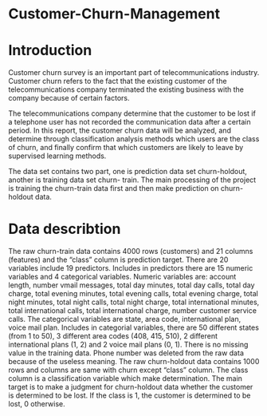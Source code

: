# Customer-Churn-Management

# Introduction
Customer churn survey is an important part of telecommunications industry. Customer churn refers to the
fact that the existing customer of the telecommunications company terminated the existing business with
the company because of certain factors.

The telecommunications company determine that the customer to be lost if a telephone user has not recorded
the communication data after a certain period. In this report, the customer churn data will be analyzed, and
determine through classification analysis methods which users are the class of churn, and finally confirm
that which customers are likely to leave by supervised learning methods.

The data set contains two part, one is prediction data set churn-holdout, another is training data set churn-
train. The main processing of the project is training the churn-train data first and then make prediction on
churn-holdout data.

# Data describtion 
The raw churn-train data contains 4000 rows (customers) and 21 columns (features) and the “class” column
is prediction target. There are 20 variables include 19 predictors. Includes in predictors there are 15 numeric
variables and 4 categorical variables. Numeric variables are: account length, number vmail messages, total
day minutes, total day calls, total day charge, total evening minutes, total evening calls, total evening charge,
total night minutes, total night calls, total night charge, total international minutes, total international calls,
total international charge, number customer service calls. The categorical variables are state, area code,
international plan, voice mail plan. Includes in categorial variables, there are 50 different states (from 1 to
50), 3 different area codes (408, 415, 510), 2 different international plans (1, 2) and 2 voice mail plans (0,
1). There is no missing value in the training data. Phone number was deleted from the raw data because of
the useless meaning.
The raw churn-holdout data contains 1000 rows and columns are same with churn except “class” column.
The class column is a classification variable which make determination. The main target is to make a
judgment for churn-holdout data whether the customer is determined to be lost. If the class is 1, the customer
is determined to be lost, 0 otherwise.

